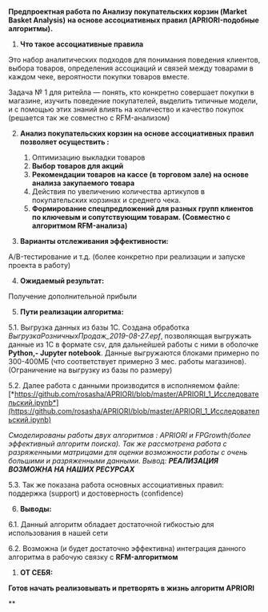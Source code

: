 ﻿**Предпроектная работа по Анализу покупательских корзин (Market Basket Analysis)**  **на основе  ассоциативных правил (APRIORI-подобные алгоритмы).**

1. **Что такое ассоциативные правила**

Это набор аналитических подходов для понимания поведения клиентов, выбора товаров, определения ассоциаций и связей между товарами в каждом чеке, вероятности покупки товаров вместе.

Задача № 1 для ритейла — понять, кто конкретно совершает покупки в магазине, изучить поведение покупателей, выделить типичные модели, и с помощью этих знаний влиять на количество и качество покупок (решается так же совместно с RFM-анализом)

2. **Анализ покупательских корзин на основе ассоциативных правил позволяет осуществить :**
   1. Оптимизацию выкладки товаров
   1. **Выбор товаров для акций** 
   1. **Рекомендации товаров на кассе (в торговом зале) на основе анализа закупаемого товара**
   1. Действия по увеличению количества артикулов в покупательских корзинах и среднего чека.
   1. **Формирование спецпредложений для разных групп клиентов по ключевым и сопутствующим товарам. (Совместно с алгоритмом RFM-анализа)**

3. **Варианты отслеживания эффективности:**

A/B-тестирование и т.д. (более конкретно при реализации и запуске проекта в работу)

4. **Ожидаемый результат:**

Получение дополнительной прибыли

5. **Пути реализации алгоритма:**

5.1. Выгрузка данных из базы 1С. Создана обработка *ВыгрузкаРозничныхПродаж\_2019-08-27.epf*, позволяющая выгружать данные из 1С в формате csv, для дальнейшей работы с ними в оболочке **Python,- Jupyter notebook**.  Данные выгружаются блоками примерно по 300-400МБ (что соответствует примерно 3 мес.  работы магазинов). (Ограничение на выгрузку из базы по размеру)

5.2. Далее работа с данными производится в исполняемом файле:
   [*https://github.com/rosasha/APRIORI/blob/master/APRIORI_1_Исследовательский.ipynb*](https://github.com/rosasha/APRIORI/blob/master/APRIORI_1_Исследовательский.ipynb)

*Смоделированы  работы двух алгоритмов : APRIORI и  FPGrowth(более эффективный алгоритм поиска). Так же рассмотрена работа с разряженными матрицами для оценки возможности работы с очень большими и разряженными данными. Вывод: **РЕАЛИЗАЦИЯ ВОЗМОЖНА НА НАШИХ РЕСУРСАХ***

5.3. Так же показана работа  основных ассоциативных правил: поддержка (support) и достоверность  (confidence)

6. **Выводы:**

6.1. Данный алгоритм обладает достаточной гибкостью для использования в нашей сети

6.2. Возможна (и будет достаточно эффективна) интеграция данного алгоритма в рабочую связку с **RFM-алгоритмом**

1. **ОТ СЕБЯ:**

**Готов начать реализовывать и претворять в жизнь алгоритм APRIORI** 




** 

